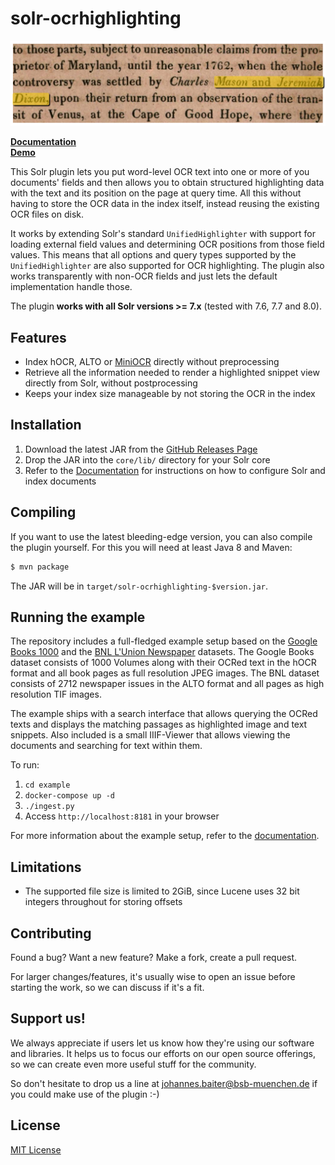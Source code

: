 # solr-ocrhighlighting

![](docs/img/snippet.png)

**[Documentation](https://dbmdz.github.io/solr-ocrhighlighting)**<br>
**[Demo](https://ocrhl.jbaiter.de)**

This Solr plugin lets you put word-level OCR text into one or more of you documents'
fields and then allows you to obtain structured highlighting data with the text
and its position on the page at query time. All this without having to store
the OCR data in the index itself, instead reusing the existing OCR files on disk.

It works by extending Solr's standard `UnifiedHighlighter` with support for
loading external field values and determining OCR positions from those field
values. This means that all options and query types supported by the
`UnifiedHighlighter` are also supported for OCR highlighting. The plugin also
works transparently with non-OCR fields and just lets the default
implementation handle those.

The plugin **works with all Solr versions >= 7.x** (tested with 7.6, 7.7 and 8.0).

## Features
- Index hOCR, ALTO or [MiniOCR](https://dbmdz.github.io/solr-ocrhighlighting/formats/) directly without preprocessing
- Retrieve all the information needed to render a highlighted snippet view directly from Solr, without postprocessing
- Keeps your index size manageable by not storing the OCR in the index

## Installation

1. Download the latest JAR from the [GitHub Releases Page](https://github.com/dbmdz/solr-ocrhighlighting/releases)
2. Drop the JAR into the `core/lib/` directory for your Solr core
3. Refer to the [Documentation](https://dbmdz.github.io/solr-ocrhighlighting)
   for instructions on how to configure Solr and index documents

## Compiling
If you want to use the latest bleeding-edge version, you can also compile the plugin yourself.
For this you will need at least Java 8 and Maven:

```sh
$ mvn package
```

The JAR will be in `target/solr-ocrhighlighting-$version.jar`.

## Running the example


The repository includes a full-fledged example setup based on the [Google
Books 1000](http://yaroslavvb.blogspot.com/2011/11/google1000-dataset_09.html)
and the [BNL L'Union Newspaper](https://data.bnl.lu/data/historical-newspapers/) datasets.
The Google Books dataset consists of 1000 Volumes along with their OCRed text
in the hOCR format and all book pages as full resolution JPEG images.
The BNL dataset consists of 2712 newspaper issues in the ALTO format and all
pages as high resolution TIF images.

The example ships with a search interface that allows querying the OCRed texts and displays
the matching passages as highlighted image and text snippets. Also included
is a small IIIF-Viewer that allows viewing the documents and searching for
text within them.

To run:

1. `cd example`
2. `docker-compose up -d`
3. `./ingest.py`
4. Access `http://localhost:8181` in your browser

For more information about the example setup, refer to the [documentation](https://dbmdz.github.io/solr-ocrhighlighting/example/).


## Limitations

- The supported file size is limited to 2GiB, since Lucene uses 32 bit integers throughout for storing offsets


## Contributing

Found a bug? Want a new feature? Make a fork, create a pull request.

For larger changes/features, it's usually wise to open an issue before starting
the work, so we can discuss if it's a fit.

## Support us!

We always appreciate if users let us know how they're using our software and
libraries. It helps us to focus our efforts on our open source offerings, so we
can create even more useful stuff for the community.

So don't hesitate to drop us a line at
[johannes.baiter@bsb-muenchen.de](mailto:johannes.baiter@bsb-muenchen.de) if you could make use of
the plugin :-)

## License

[MIT License](https://github.com/dbmdz/solr-ocrhighlighting/blob/master/LICENSE)
